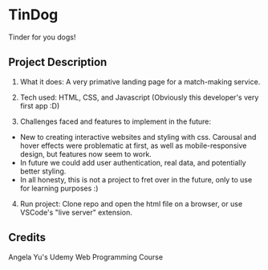 # TinDog
Tinder for you dogs!

## Project Description
1. What it does:
A very primative landing page for a match-making service.

2. Tech used:
HTML, CSS, and Javascript (Obviously this developer's very first app :D)

3. Challenges faced and features to implement in the future:
- New to creating interactive websites and styling with css. Carousal and hover effects were problematic at first, as well as mobile-responsive design, but features now seem to work.
- In future we could add user authentication, real data, and potentially better styling.
- In all honesty, this is not a project to fret over in the future, only to use for learning purposes :)

4. Run project:
Clone repo and open the html file on a browser, or use VSCode's "live server" extension.

## Credits
Angela Yu's Udemy Web Programming Course
